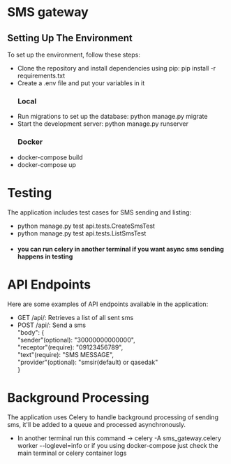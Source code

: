 # SMS gateway

## Setting Up The Environment
To set up the environment, follow these steps:

- Clone the repository and install dependencies using pip: pip install -r requirements.txt
- Create a .env file and put your variables in it
  ### Local
- Run migrations to set up the database: python manage.py migrate
- Start the development server: python manage.py runserver
  ### Docker
- docker-compose build
- docker-compose up
  
# Testing
The application includes test cases for SMS sending and listing: 
   - python manage.py test api.tests.CreateSmsTest
   - python manage.py test api.tests.ListSmsTest
   - #### you can run celery in another terminal if you want async sms sending happens in testing


# API Endpoints
Here are some examples of API endpoints available in the application:

- GET /api/: Retrieves a list of all sent sms
- POST /api/: Send a sms     
    "body": {       
  	"sender"(optional): "30000000000000",     
	"receptor"(require): "09123456789",     
	"text"(require): "SMS MESSAGE",     
  	"provider"(optional): "smsir(default) or qasedak"     
				}

# Background Processing
The application uses Celery to handle background processing of sending sms, it'll be added to a queue and processed asynchronously.
- In another terminal run this command -> celery -A sms_gateway.celery worker --loglevel=info
  or if you using docker-compose just check the main terminal or celery container logs
